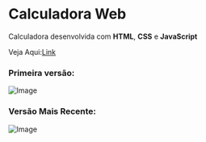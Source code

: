 # Calculadora Web

Calculadora desenvolvida com **HTML**, **CSS** e **JavaScript**

Veja Aqui:[Link](https://matheus-java.github.io/Calculadora-Web/)

### Primeira versão:
![Image](https://raw.githubusercontent.com/Matheus-Java/Calculadora-Web/master/assets/antes.png)
### Versão Mais Recente:

![Image](https://raw.githubusercontent.com/Matheus-Java/Calculadora-Web/master/assets/nova.png)

